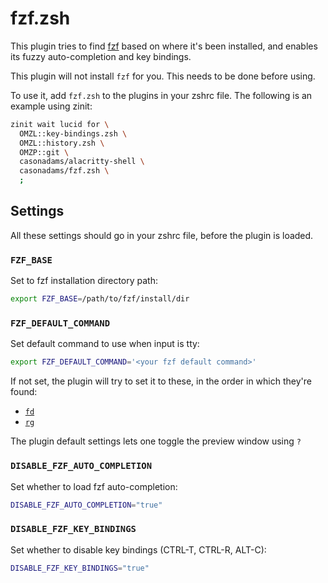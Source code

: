 # fzf.zsh

This plugin tries to find [fzf](https://github.com/junegunn/fzf) based on where
it's been installed, and enables its fuzzy auto-completion and key bindings.

This plugin will not install `fzf` for you.  This needs to be done before using.

To use it, add `fzf.zsh` to the plugins in your zshrc file. The following is an example using zinit:

```zsh
zinit wait lucid for \
  OMZL::key-bindings.zsh \
  OMZL::history.zsh \
  OMZP::git \
  casonadams/alacritty-shell \
  casonadams/fzf.zsh \
  ;
```

## Settings

All these settings should go in your zshrc file, before the plugin is loaded.

### `FZF_BASE`

Set to fzf installation directory path:

```zsh
export FZF_BASE=/path/to/fzf/install/dir
```

### `FZF_DEFAULT_COMMAND`

Set default command to use when input is tty:

```zsh
export FZF_DEFAULT_COMMAND='<your fzf default command>'
```

If not set, the plugin will try to set it to these, in the order in which they're found:

- [`fd`](https://github.com/sharkdp/fd)
- [`rg`](https://github.com/BurntSushi/ripgrep)

The plugin default settings lets one toggle the preview window using `?`

### `DISABLE_FZF_AUTO_COMPLETION`

Set whether to load fzf auto-completion:

```zsh
DISABLE_FZF_AUTO_COMPLETION="true"
```

### `DISABLE_FZF_KEY_BINDINGS`

Set whether to disable key bindings (CTRL-T, CTRL-R, ALT-C):

```zsh
DISABLE_FZF_KEY_BINDINGS="true"
```
